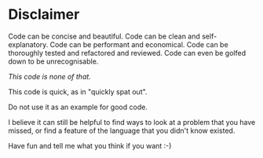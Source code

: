 # Disclaimer

Code can be concise and beautiful.  Code can be clean and
self-explanatory.  Code can be performant and economical.  Code can be
thoroughly tested and refactored and reviewed.  Code can even be
golfed down to be unrecognisable.

*This code is none of that.*

This code is quick, as in "quickly spat out".

Do not use it as an example for good code.

I believe it can still be helpful to find ways to look at a problem
that you have missed, or find a feature of the language that you
didn't know existed.

Have fun and tell me what you think if you want :-)
